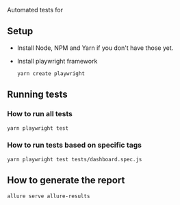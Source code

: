 Automated tests for 

## Setup

- Install Node, NPM and Yarn if you don't have those yet.

- Install playwright framework

  `yarn create playwright`

## Running tests

### How to run all tests

`yarn playwright test`

### How to run tests based on specific tags

`yarn playwright test tests/dashboard.spec.js`

## How to generate the report

`allure serve allure-results`
